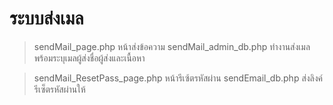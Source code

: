 # ระบบส่งเมล

> sendMail_page.php หน้าส่งข้อความ
> sendMail_admin_db.php ทำงานส่งเมลพร้อมระบุเมลผู้ส่งชื่อผู้ส่งและเนื้อหา

> sendMail_ResetPass_page.php หน้ารีเซ้ตรหัสผ่าน
> sendEmail_db.php ส่งลิงค์รีเซ็ตรหัสผ่านให้

